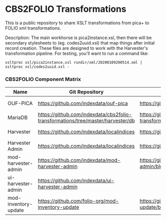# CBS2FOLIO Transformations
This is a public repository to share XSLT transformations from pica+ to FOLIO xml transformations.

Description: The main workhorse is pica2instance.xsl, then there will be secondary stylesheets
to (eg. codes2uuid.xsl) that map things after initial record creation.  These files are designed to 
work with the Harvester's transformation pipeline.  For testing, you'll want to run a command like:
  
```
xsltproc xsl/pica2instance.xsl rundir/xml/20200109200514.xml | xsltproc xsl/codes2uuid.xsl -
```

### CBS2FOLIO Component Matrix


|   Name     |    Git Repository       |   Dockerfile  |   Container image |  Container Registry | Notes | 
|   ----     |    --------------       |   ----------  |   --------------- |  ------------------ | ----- |
| OUF-PICA | https://github.com/indexdata/ouf-pica | https://github.com/indexdata/ouf-pica/blob/master/Dockerfile | indexdata/ouf-pica:3.0.4 | https://hub.docker.com/repositories/indexdata |  https://github.com/indexdata/ouf-pica/blob/master/README.md |
| MariaDB  | https://github.com/indexdata/cbs2folio-transformations/tree/master/harvester/db | https://github.com/indexdata/cbs2folio-transformations/blob/master/harvester/db/Dockerfile | indexdata:mariadb10-11-pica:latest | https://hub.docker.com/repositories/indexdata | https://github.com/indexdata/cbs2folio-transformations/blob/master/harvester/db/README.md |
| Harvester | https://github.com/indexdata/localindices | https://github.com/indexdata/localindices/blob/master/Dockerfile | ghcr.io/indexdata/harvester:v2.15.1 | https://github.com/indexdata/localindices/pkgs/container/harvester | https://github.com/indexdata/cbs2folio-transformations/blob/master/harvester/README.md |
| Harvester Admin | https://github.com/indexdata/localindices |  https://github.com/indexdata/localindices/blob/master/Dockerfile | ghcr.io/indexdata/harvester-admin:v2.15.1 | https://github.com/indexdata/localindices/pkgs/container/harvester-admin | https://github.com/indexdata/cbs2folio-transformations/blob/master/harvester/README.md |
| mod-harvester-admin | https://github.com/indexdata/mod-harvester-admin | https://github.com/indexdata/mod-harvester-admin/blob/master/Dockerfile | ghcr.io/indexdata/mod-harvester-admin:v1.0.0 | https://github.com/indexdata/mod-harvester-admin/pkgs/container/mod-harvester-admin |  https://github.com/indexdata/mod-harvester-admin/blob/master/README.MD |
| ui-harvester-admin | https://github.com/indexdata/ui-harvester-admin | | @indexdata/harvester-admin-1.0.3 | https://www.npmjs.com | https://github.com/indexdata/ui-harvester-admin/blob/main/README.md
| mod-inventory-update | https://github.com/folio-org/mod-inventory-update | https://github.com/folio-org/mod-inventory-update/blob/master/Dockerfile | folioorg/mod-inventory-update:3.0.1 | https://hub.docker.com/repositories/folioorg | https://github.com/folio-org/mod-inventory-update/blob/master/README.md |

